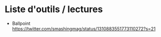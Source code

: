 # Liste d'outils / lectures

* Ballpoint https://twitter.com/smashingmag/status/1310883551773110272?s=21